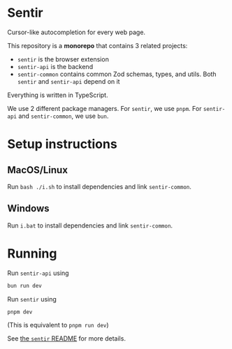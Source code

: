 # Sentir

Cursor-like autocompletion for every web page.

This repository is a **monorepo** that contains 3 related projects:
- `sentir` is the browser extension
- `sentir-api` is the backend
- `sentir-common` contains common Zod schemas, types, and utils. Both `sentir` and `sentir-api` depend on it

Everything is written in TypeScript.

We use 2 different package managers. For `sentir`, we use `pnpm`. For `sentir-api` and `sentir-common`, we use `bun`.

# Setup instructions

## MacOS/Linux
Run `bash ./i.sh` to install dependencies and link `sentir-common`.

## Windows
Run `i.bat` to install dependencies and link `sentir-common`.

# Running

Run `sentir-api` using
```sh
bun run dev
```

Run `sentir` using
```sh
pnpm dev
```
(This is equivalent to `pnpm run dev`)

See [the `sentir` README](./sentir/README.md) for more details.

